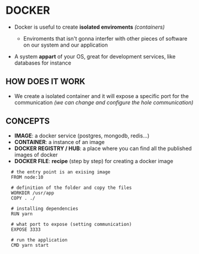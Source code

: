 # DOCKER

- Docker is useful to create **isolated enviroments** _(containers)_

  - Enviroments that isn't gonna interfer with other pieces of software on our system and our application

- A system **appart** of your OS, great for development services, like databases for instance

## HOW DOES IT WORK

- We create a isolated container and it will expose a specific port for the communication _(we can change and configure the hole communication)_

## CONCEPTS

- **IMAGE**: a docker service (postgres, mongodb, redis...)
- **CONTAINER**: a instance of an image
- **DOCKER REGISTRY / HUB**: a place where you can find all the published images of docker
- **DOCKER FILE**: **recipe** (step by step) for creating a docker image

```docker
  # the entry point is an exising image
  FROM node:10

  # definition of the folder and copy the files
  WORKDIR /usr/app
  COPY . ./

  # installing dependencies
  RUN yarn

  # what port to expose (setting communication)
  EXPOSE 3333

  # run the application
  CMD yarn start
```
